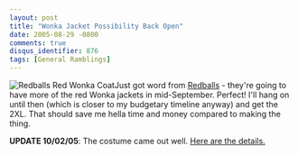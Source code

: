 ```yaml
---
layout: post
title: "Wonka Jacket Possibility Back Open"
date: 2005-08-29 -0800
comments: true
disqus_identifier: 876
tags: [General Ramblings]
---
```

![Redballs Red Wonka
Coat](https://hyqi8g.dm2303.livefilestore.com/y2p7Lx3mCbCcSZUeQIGBkWGYGBW1nkix2LZY2nn_YuP0g8KnQDTUUoRHviho71k5oDcChuMnysdL8GBq4ydITfM_hjZbln-sNKaF4BIOStVy2Y/20050829wonkacoat.jpg?psid=1)Just
got word from [Redballs](http://www.redballs.com) - they're going to
have more of the red Wonka jackets in mid-September. Perfect! I'll hang
on until then (which is closer to my budgetary timeline anyway) and get
the 2XL. That should save me hella time and money compared to making the
thing.

**UPDATE 10/02/05**: The costume came out well. [Here are the
details.](/archive/2005/10/02/wonka-costume-complete.aspx)

